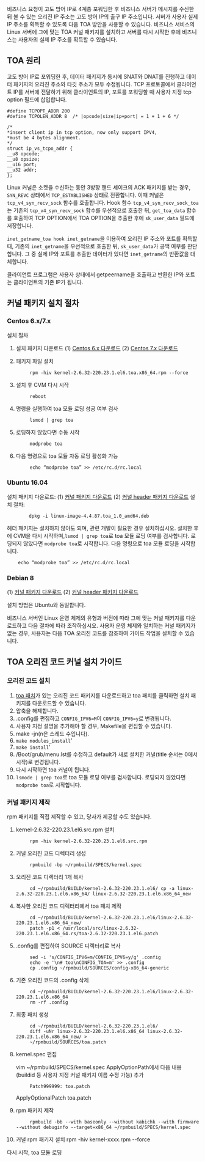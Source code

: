 비즈니스 요청이 고도 방어 IP로 4계층 포워딩한 후 비즈니스 서버가 메시지를 수신한 뒤 볼 수 있는 오리진 IP 주소는 고도 방어 IP의 출구 IP 주소입니다. 서버가 사용자 실제 IP 주소를 획득할 수 있도록 다음 TOA 방안을 사용할 수 있습니다. 비즈니스 서비스의 Linux 서버에 그에 맞는 TOA 커널 패키지를 설치하고 서버를 다시 시작한 후에 비즈니스는 사용자의 실제 IP 주소를 획득할 수 있습니다.

## TOA 원리
고도 방어 IP로 포워딩한 후, 데이터 패키지가 동시에 SNAT와 DNAT를 진행하고 데이터 패키지의 오리진 주소와 타깃 주소가 모두 수정됩니다.
TCP 프로토콜에서 클라이언트 IP를 서버에 전달하기 위해 클라이언트의 IP, 포트를 포워딩할 때 사용자 지정 tcp option 필드에 삽입합니다.
		
    #define TCPOPT_ADDR	200  
    #define TCPOLEN_ADDR 8	/* |opcode|size|ip+port| = 1 + 1 + 6 */

    /*
    *insert client ip in tcp option, now only support IPV4,
    *must be 4 bytes alignment.
    */
    struct ip_vs_tcpo_addr {
    __u8 opcode;
    __u8 opsize;
    __u16 port;
    __u32 addr;
    }; 
Linux 커널은 소켓을 수신하는 동안 3방향 핸드 셰이크의 ACK 패키지를 받는 경우, `SYN_REVC` 상태에서 `TCP_ESTABLISHED` 상태로 전환합니다. 이때 커널은 `tcp_v4_syn_recv_sock` 함수를 호출합니다. Hook 함수 `tcp_v4_syn_recv_sock_toa `는 기존의 ` tcp_v4_syn_recv_sock ` 함수를 우선적으로 호출한 뒤, `get_toa_data` 함수를 호출하여 TCP OPTION에서 TOA OPTION을 추출한 후에 `sk_user_data` 필드에 저장합니다.

`inet_getname_toa hook inet_getname`을 이용하여 오리진 IP 주소와 포트를 획득할 때, 기존의 `inet_getname`을 우선적으로 호출한 뒤, `sk_user_data`가 공백 여부를 판단합니다. 그 중 실제 IP와 포트를 추출한 데이터가 있다면 `inet_getname`의 반환값을 대체합니다.

클라이언트 프로그램은 사용자 상태에서 getpeername을 호출하고 반환한 IP와 포트는 클라이언트의 기존 IP가 됩니다.

## 커널 패키지 설치 절차
### Centos 6.x/7.x
설치 절차

1. 설치 패키지 다운로드
 (1) [Centos 6.x 다운로드](http://toakernel-1253438722.cossh.myqcloud.com/kernel-2.6.32-220.23.1.el6.toa.x86_64.rpm)
 (2) [Centos 7.x 다운로드](http://toakernel-1253438722.cossh.myqcloud.com/kernel-3.10.0-693.el7.centos.toa.x86_64.rpm)
2. 패키지 파일 설치
							
			rpm -hiv kernel-2.6.32-220.23.1.el6.toa.x86_64.rpm --force						
3. 설치 후 CVM 다시 시작

			reboot
4. 명령을 실행하여 toa 모듈 로딩 성공 여부 검사

			lsmod | grep toa
5. 로딩하지 않았다면 수동 시작
    
			modprobe toa
6. 다음 명령으로 toa 모듈 자동 로딩 활성화 가능

			echo “modprobe toa” >> /etc/rc.d/rc.local
			
###  Ubuntu 16.04
설치 패키지 다운로드:
(1) [커널 패키지 다운로드](http://toakernel-1253438722.cossh.myqcloud.com/linux-image-4.4.87.toa_1.0_amd64.deb )
(2) [커널 header 패키지 다운로드](http://toakernel-1253438722.cossh.myqcloud.com/linux-headers-4.4.87.toa_1.0_amd64.deb)
설치 절차:

			dpkg -i linux-image-4.4.87.toa_1.0_amd64.deb
헤더 패키지는 설치하지 않아도 되며, 관련 개발이 필요한 경우 설치하십시오.
설치한 후에 CVM을 다시 시작하며,` lsmod | grep toa `로 toa 모듈 로딩 여부를 검사합니다. 로딩되지 않았다면 `modprobe toa`로 시작합니다.
다음 명령으로 toa 모듈 로딩을 시작합니다.
		
		echo “modprobe toa” >> /etc/rc.d/rc.local
		 
### Debian 8

(1) [커널 패키지 다운로드](http://toakernel-1253438722.cossh.myqcloud.com/linux-image-3.16.43.toa_1.0_amd64.deb)
(2) [커널 header 패키지 다운로드](http://toakernel-1253438722.cossh.myqcloud.com/linux-headers-3.16.43.toa_1.0_amd64.deb)

설치 방법은 Ubuntu와 동일합니다.


비즈니스 서버인 Linux 운영 체제의 유형과 버전에 따라 그에 맞는 커널 패키지를 다운로드하고 다음 절차에 따라 조작하십시오. 사용자 운영 체제와 일치하는 커널 패키지가 없는 경우, 사용자는 다음 TOA 오리진 코드를 참조하여 가이드 작업을 설치할 수 있습니다.

## TOA 오리진 코드 커널 설치 가이드

### 오리진 코드 설치

1. [toa 패치](http://kb.linuxvirtualserver.org/images/3/34/Linux-2.6.32-220.23.1.el6.x86_64.rs.src.tar.gz)가 있는 오리진 코드 패키지를 다운로드하고 toa 패치를 클릭하면 설치 패키지를 다운로드할 수 있습니다.
2. 압축을 해제합니다.
3. .config를 편집하고 `CONFIG_IPV6=M`이 `CONFIG_IPV6=y`로 변경됩니다.
4. 사용자 지정 설명을 추가해야 할 경우, Makefile을 편집할 수 있습니다.
5. make -jn(n은 스레드 수입니다).
6. `make modules_install`'
7. `make install`'
8. /Boot/grub/menu.lst를 수정하고 default가 새로 설치한 커널(title 순서는 0에서 시작)로 변경됩니다.
9. 다시 시작하면 toa 커널이 됩니다.
10. `lsmode | grep toa`로 toa 모듈 로딩 여부를 검사합니다. 로딩되지 않았다면 `modprobe toa`로 시작합니다.

### 커널 패키지 제작

rpm 패키지를 직접 제작할 수 있고, 당사가 제공할 수도 있습니다.

1. kernel-2.6.32-220.23.1.el6.src.rpm 설치 

			rpm -hiv kernel-2.6.32-220.23.1.el6.src.rpm
2. 커널 오리진 코드 디렉터리 생성

			rpmbuild -bp ~/rpmbuild/SPECS/kernel.spec
3. 오리진 코드 디렉터리 1개 복사

			cd ~/rpmbuild/BUILD/kernel-2.6.32-220.23.1.el6/ cp -a linux-2.6.32-220.23.1.el6.x86_64/ linux-2.6.32-220.23.1.el6.x86_64_new   
4. 복사한 오리진 코드 디렉터리에서 toa 패치 제작

			cd ~/rpmbuild/BUILD/kernel-2.6.32-220.23.1.el6/linux-2.6.32-220.23.1.el6.x86_64_new/ 
			patch -p1 < /usr/local/src/linux-2.6.32-220.23.1.el6.x86_64.rs/toa-2.6.32-220.23.1.el6.patch
5. .config를 편집하여 SOURCE 디렉터리로 복사

			sed -i 's/CONFIG_IPV6=m/CONFIG_IPV6=y/g' .config 
			echo -e '\n# toa\nCONFIG_TOA=m' >> .config
			cp .config ~/rpmbuild/SOURCES/config-x86_64-generic
6. 기존 오리진 코드의 .config 삭제

			cd ~/rpmbuild/BUILD/kernel-2.6.32-220.23.1.el6/linux-2.6.32-220.23.1.el6.x86_64 
			rm -rf .config
7. 최종 패치 생성
    
			cd ~/rpmbuild/BUILD/kernel-2.6.32-220.23.1.el6/
			diff -uNr linux-2.6.32-220.23.1.el6.x86_64 linux-2.6.32-220.23.1.el6.x86_64_new/ >
			~/rpmbuild/SOURCES/toa.patch
8. kernel.spec 편집

    vim ~/rpmbuild/SPECS/kernel.spec
ApplyOptionPath에서 다음 내용(buildid 등 사용자 지정 커널 패키지 이름 수정 가능) 추가 

			Patch999999: toa.patch
    ApplyOptionalPatch toa.patch
9. rpm 패키지 제작

			rpmbuild -bb --with baseonly --without kabichk --with firmware --without debuginfo --target=x86_64 ~/rpmbuild/SPECS/kernel.spec
10. 커널 rpm 패키지 설치
		 rpm -hiv kernel-xxxx.rpm --force
	 
다시 시작, toa 모듈 로딩






